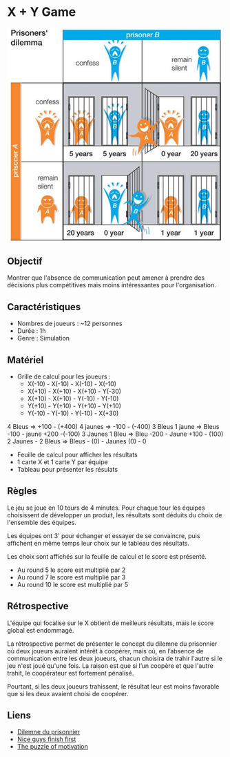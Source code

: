 # X + Y Game

![prisoner-dilemna](/media/prisoner-dilemna.jpg)

## Objectif
Montrer que l'absence de communication peut amener à prendre des décisions plus compétitives mais moins intéressantes pour l'organisation.

## Caractéristiques
- Nombres de joueurs : ~12 personnes
- Durée : 1h
- Genre : Simulation

## Matériel
- Grille de calcul pour les joueurs :
    - X(-10) - X(-10) - X(-10) - X(-10)
    - X(+10) - X(+10) - X(+10) - Y(-30)
    - X(+10) - X(+10) - Y(-10) - Y(-10)
    - Y(+10) - Y(+10) - Y(+10) - Y(+10)
    - Y(-10) - Y(-10) - Y(-10) - X(+30)
    
    
4 Bleus => +100 - (+400)
4 jaunes => -100 - (-400)
3 Bleus 1 jaune => Bleus -100 - jaune +200 -(-100)
3 Jaunes 1 Bleu => Bleu -200 - Jaune +100  - (100)
2 Jaunes - 2 Bleus => Bleus - (0) - Jaunes (0) - 0


- Feuille de calcul pour afficher les résultats
- 1 carte X et 1 carte Y par équipe
- Tableau pour présenter les résulats

## Règles
Le jeu se joue en 10 tours de 4 minutes. Pour chaque tour les équipes choisissent de développer un produit, les résultats sont déduits du choix de l'ensemble des équipes.  

Les équipes ont 3' pour échanger et essayer de se convaincre, puis affichent en même temps leur choix sur le tableau des résultats.

Les choix sont affichés sur la feuille de calcul et le score est présenté.

- Au round 5 le score est multiplié par 2
- Au round 7 le score est multiplié par 3
- Au round 10 le score est multiplié par 5

## Rétrospective
L'équipe qui focalise sur le X obtient de meilleurs résultats, mais le score global est endommagé.  

La rétrospective permet de présenter le concept du dilemne du prisonnier où deux joueurs auraient intérêt à coopérer, mais où, en l’absence de communication entre les deux joueurs, chacun choisira de trahir l'autre si le jeu n'est joué qu'une fois. La raison est que si l’un coopère et que l'autre trahit, le coopérateur est fortement pénalisé.  

Pourtant, si les deux joueurs trahissent, le résultat leur est moins favorable que si les deux avaient choisi de coopérer.

## Liens
- [Dilemne du prisonnier](https://fr.wikipedia.org/wiki/Dilemme_du_prisonnier)
- [Nice guys finish first](https://www.youtube.com/watch?v=rr6lsTgZKAQ)
- [The puzzle of motivation](https://www.youtube.com/watch?v=rrkrvAUbU9Y)

